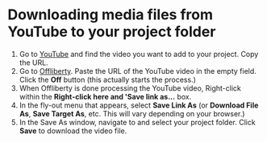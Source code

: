 # Downloading media files from YouTube to your project folder

1. Go to [YouTube](https://www.youtube.com/) and find the video you want to add to your project. Copy the URL.
2. Go to [Offliberty](http://offliberty.com/). Paste the URL of the YouTube video in the empty field. Click the **Off** button (this actually starts the process.)
3. When Offliberty is done processing the YouTube video, Right-click within the **Right-click here and 'Save link as...** box. 
4. In the fly-out menu that appears, select **Save Link As** (or **Download File As**, **Save Target As**, etc. This will vary depending on your browser.)
5. In the Save As window, navigate to and select your project folder. Click **Save** to download the video file. 





